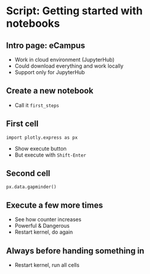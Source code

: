 # Script: Getting started with notebooks

## Intro page: eCampus

- Work in cloud environment (JupyterHub)
- Could download everything and work locally
- Support only for JupyterHub

## Create a new notebook

- Call it `first_steps`

## First cell

`import plotly.express as px`

- Show execute button
- But execute with `Shift-Enter`

## Second cell

`px.data.gapminder()`

## Execute a few more times

- See how counter increases
- Powerful & Dangerous
- Restart kernel, do again


## Always before handing something in

- Restart kernel, run all cells
